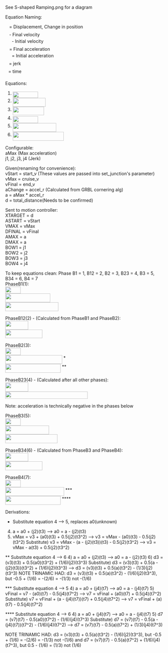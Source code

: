 See S-shaped Ramping.png for a diagram

Equation Naming:

<img src="/tex/2103f85b8b1477f430fc407cad462224.svg?invert_in_darkmode&sanitize=true" align=middle width=8.55596444999999pt height=22.831056599999986pt/> = Displacement, Change in position<br />
<img src="/tex/6c4adbc36120d62b98deef2a20d5d303.svg?invert_in_darkmode&sanitize=true" align=middle width=8.55786029999999pt height=14.15524440000002pt/> - Final velocity<br />
<img src="/tex/ae5d2b8055caea8d4ee5dce2aff72c2c.svg?invert_in_darkmode&sanitize=true" align=middle width=16.77705149999999pt height=21.18721440000001pt/> - Initial velocity<br />
<img src="/tex/44bc9d542a92714cac84e01cbbb7fd61.svg?invert_in_darkmode&sanitize=true" align=middle width=8.68915409999999pt height=14.15524440000002pt/> = Final acceleration<br />
<img src="/tex/bc437d770056a8290a36f089fd92b5a9.svg?invert_in_darkmode&sanitize=true" align=middle width=16.908363449999992pt height=21.18721440000001pt/> = Initial acceleration<br />
<img src="/tex/36b5afebdba34564d884d347484ac0c7.svg?invert_in_darkmode&sanitize=true" align=middle width=7.710416999999989pt height=21.68300969999999pt/> = jerk<br />
<img src="/tex/4f4f4e395762a3af4575de74c019ebb5.svg?invert_in_darkmode&sanitize=true" align=middle width=5.936097749999991pt height=20.221802699999984pt/> = time

Equations:
1) <img src="/tex/b7a667808aa6edbebc41af7a589d43b0.svg?invert_in_darkmode&sanitize=true" align=middle width=80.53444079999998pt height=20.221802699999984pt/>
2) <img src="/tex/720d887aadd7d459717582ba229f23d8.svg?invert_in_darkmode&sanitize=true" align=middle width=104.35796909999999pt height=27.77565449999998pt/>
3) <img src="/tex/ade6d1df67e8b51b1e41bfbe43cebb03.svg?invert_in_darkmode&sanitize=true" align=middle width=99.33775169999998pt height=26.76175259999998pt/>
4) <img src="/tex/720946709182e4072c855fdbe28f4b23.svg?invert_in_darkmode&sanitize=true" align=middle width=80.40810524999999pt height=21.68300969999999pt/>
5) <img src="/tex/e225177103b17f458179108945d4ba11.svg?invert_in_darkmode&sanitize=true" align=middle width=138.69689129999998pt height=27.77565449999998pt/>
6) <img src="/tex/d0a5b4a99ce9c93fccc34eedb975e7c4.svg?invert_in_darkmode&sanitize=true" align=middle width=162.50330909999997pt height=27.77565449999998pt/>

Configurable:<br />
aMax (Max acceleration)<br />
j1, j2, j3, j4 (Jerk)

Given(renaming for convenience):<br />
vStart = start_v (These values are passed into set_junction's parameter)<br />
vMax = cruise_v<br />
vFinal = end_v<br />
aChange = accel_r (Calculated from GRBL cornering alg) <br />
a = aMax * accel_r<br />
d = total_distance(Needs to be confirmed)

Sent to motion controller:<br />
XTARGET = d <br />
ASTART = vStart<br />
VMAX = vMax<br />
DFINAL = vFinal<br />
AMAX = a<br />
DMAX = a<br />
BOW1 = j1<br />
BOW2 = j2<br />
BOW3 = j3<br />
BOW4 = j4


To keep equations clean: Phase B1 = 1, B12 = 2, B2 = 3, B23 = 4, B3 = 5, B34 = 6, B4 = 7 <br />
PhaseB1(1):<br />
<img src="/tex/5b809e1e808a17451e0f4e404e69a8a9.svg?invert_in_darkmode&sanitize=true" align=middle width=49.055961899999986pt height=22.853275500000024pt/><br />
<img src="/tex/55675c0edd6d21edaa0385e683ece179.svg?invert_in_darkmode&sanitize=true" align=middle width=142.50114944999999pt height=27.77565449999998pt/><br />
<img src="/tex/db4bfff1b8ca291a3b15d0d23325dc37.svg?invert_in_darkmode&sanitize=true" align=middle width=169.18503689999997pt height=27.77565449999998pt/>

PhaseB12(2) - (Calculated from PhaseB1 and PhaseB2):<br />
<img src="/tex/670209ebf51c450f870bcf7efa0addeb.svg?invert_in_darkmode&sanitize=true" align=middle width=73.45679714999999pt height=27.7259796pt/><br />
<img src="/tex/9661c29a50f3d7c3c988489cc9d79aff.svg?invert_in_darkmode&sanitize=true" align=middle width=118.26786509999998pt height=27.77565449999998pt/>

PhaseB2(3):<br />
<img src="/tex/80dfb8056c2407d31f3e2c653d8a3c2a.svg?invert_in_darkmode&sanitize=true" align=middle width=49.055961899999986pt height=22.853275500000024pt/><br />
<img src="/tex/a2dfd77816b6e4a60d677aabdcda2055.svg?invert_in_darkmode&sanitize=true" align=middle width=180.9542229pt height=27.77565449999998pt/> * <br />
<img src="/tex/c58e8c9cec06c6d379463d145fe96b25.svg?invert_in_darkmode&sanitize=true" align=middle width=176.31124169999998pt height=27.77565449999998pt/> **

PhaseB23(4) - (Calculated after all other phases):<br />
<img src="/tex/caa0b3b6e90ec71714197dc855e51734.svg?invert_in_darkmode&sanitize=true" align=middle width=72.54323504999999pt height=29.46111299999998pt/><br />
<img src="/tex/1536e2e59ef13e4a610847a2e254332f.svg?invert_in_darkmode&sanitize=true" align=middle width=261.71179155pt height=22.831056599999986pt/> 

Note: acceleration is technically negative in the phases below

PhaseB3(5):<br />
<img src="/tex/c31c1df65f597f3305016fbcc54653a4.svg?invert_in_darkmode&sanitize=true" align=middle width=49.055961899999986pt height=22.853275500000024pt/><br />
<img src="/tex/a4cf951d5c1b3b355f35180342dc7359.svg?invert_in_darkmode&sanitize=true" align=middle width=138.8633202pt height=27.77565449999998pt/><br />
<img src="/tex/3f4350c40af2e48f32bd8d200503fc61.svg?invert_in_darkmode&sanitize=true" align=middle width=165.54720764999996pt height=27.77565449999998pt/>

PhaseB34(6) - (Calculated from PhaseB3 and PhaseB4):<br />
<img src="/tex/e463a3fe1f5eb78d0dffcd16766f3977.svg?invert_in_darkmode&sanitize=true" align=middle width=73.45679714999999pt height=27.7259796pt/><br />
<img src="/tex/558599a8729fa3548a7e39ee7c40fd54.svg?invert_in_darkmode&sanitize=true" align=middle width=118.26786509999998pt height=27.77565449999998pt/>

PhaseB4(7):<br />
<img src="/tex/e32928b3852db1b64561c37513951975.svg?invert_in_darkmode&sanitize=true" align=middle width=49.055961899999986pt height=22.853275500000024pt/><br />
<img src="/tex/ce7f8f2359d8fd63854ffc0e38f60b06.svg?invert_in_darkmode&sanitize=true" align=middle width=187.43188859999998pt height=27.77565449999998pt/> *** <br />
<img src="/tex/de3d2cfe7762620000b42cdb791e1fcb.svg?invert_in_darkmode&sanitize=true" align=middle width=176.31124169999998pt height=27.77565449999998pt/> ****


Derivations:

* Substitute equation 4 --> 5, replaces a0(unknown)
4) a = a0 + (j2)(t3) --> a0 = a - (j2)(t3)
5) vMax = v3 + (a0)(t3) + 0.5(j2)(t3^2) --> v3 = vMax - (a0)(t3) - 0.5(j2)(t3^2)
Substitute) v3 = vMax - (a - (j2)(t3))(t3) - 0.5(j2)(t3^2) --> v3 = vMax - a(t3) + 0.5(j2)(t3^2)

** Substitute equation 4 --> 6
4) a = a0 + (j2)(t3) --> a0 = a - (j2)(t3)
6) d3 = (v3)(t3) + 0.5(a0)(t3^2) + (1/6)(j2)(t3^3)
Substitute) d3 = (v3)(t3) + 0.5(a - (j2)(t3))(t3^2) + (1/6)(j2)(t3^3) --> d3 = (v3)(t3) + 0.5(a)(t3^2) - (1/3)(j2)(t3^3)
NOTE TRINAMIC HAD: d3 = (v3)(t3) + 0.5(a)(t3^2) - (1/6)(j2)(t3^3), but -0.5 + (1/6) = -(2/6) = -(1/3) not -(1/6) 

*** Substitute equation 4 --> 5
4) a = a0 + (j4)(t7) --> a0 = a - (j4)(t7)
5) vFinal = v7 - (a0)(t7) - 0.5(j4)(t7^2) --> v7 = vFinal + (a0)(t7) + 0.5(j4)(t7^2)
Substitute) v7 = vFinal + (a - (j4)(t7))(t7) + 0.5(j4)(t7^2) --> v7 = vFinal + (a)(t7) - 0.5(j4)(t7^2)

**** Substitute equation 4 --> 6
4) a = a0 + (j4)(t7) --> a0 = a - (j4)(t7)
5) d7 = (v7)(t7) - 0.5(a0)(t7^2) - (1/6)(j4)(t7^3)
Substitute) d7 = (v7)(t7) - 0.5(a - (j4)(t7))(t7^2) - (1/6)(j4)(t7^2) --> d7 = (v7)(t7) - 0.5(a)(t7^2) + (1/3)(j4)(t7^3)

NOTE TRINAMIC HAD: d3 = (v3)(t3) + 0.5(a)(t3^2) - (1/6)(j2)(t3^3), but -0.5 + (1/6) = -(2/6) = -(1/3) not -(1/6)
and d7 = (v7)(t7) - 0.5(a)(t7^2) + (1/6)(j4)(t7^3), but 0.5 - (1/6) = (1/3) not (1/6)